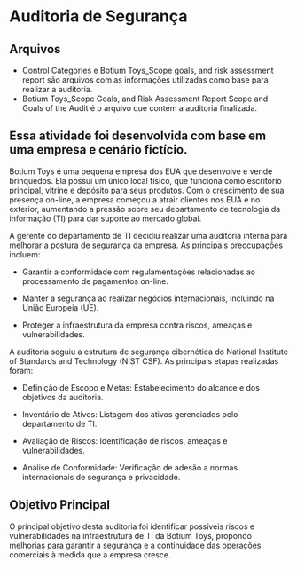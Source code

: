 # Auditoria de Segurança

## Arquivos

- Control Categories e Botium Toys_Scope goals, and risk assessment report são arquivos com as informações utilizadas como base para realizar a auditoria.
- Botium Toys_Scope Goals, and Risk Assessment Report Scope and Goals of the Audit é o arquivo que contém a auditoria finalizada.

## Essa atividade foi desenvolvida com base em uma empresa e cenário fictício.

Botium Toys é uma pequena empresa dos EUA que desenvolve e vende brinquedos. Ela possui um único local físico, que funciona como escritório principal, vitrine e depósito para seus produtos. Com o crescimento de sua presença on-line, a empresa começou a atrair clientes nos EUA e no exterior, aumentando a pressão sobre seu departamento de tecnologia da informação (TI) para dar suporte ao mercado global.

A gerente do departamento de TI decidiu realizar uma auditoria interna para melhorar a postura de segurança da empresa. As principais preocupações incluem:

- Garantir a conformidade com regulamentações relacionadas ao processamento de pagamentos on-line.

- Manter a segurança ao realizar negócios internacionais, incluindo na União Europeia (UE).

- Proteger a infraestrutura da empresa contra riscos, ameaças e vulnerabilidades.

A auditoria seguiu a estrutura de segurança cibernética do National Institute of Standards and Technology (NIST CSF). As principais etapas realizadas foram:

- Definição de Escopo e Metas: Estabelecimento do alcance e dos objetivos da auditoria.

- Inventário de Ativos: Listagem dos ativos gerenciados pelo departamento de TI.

- Avaliação de Riscos: Identificação de riscos, ameaças e vulnerabilidades.

- Análise de Conformidade: Verificação de adesão a normas internacionais de segurança e privacidade.

## Objetivo Principal

O principal objetivo desta auditoria foi identificar possíveis riscos e vulnerabilidades na infraestrutura de TI da Botium Toys, propondo melhorias para garantir a segurança e a continuidade das operações comerciais à medida que a empresa cresce.

